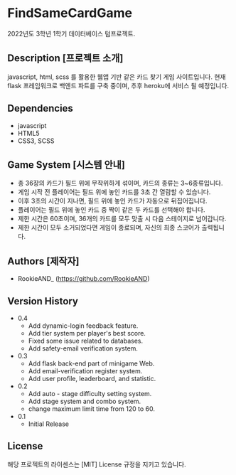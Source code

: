 # FindSameCardGame

2022년도 3학년 1학기 데이터베이스 텀프로젝트.

## Description [프로젝트 소개]

javascript, html, scss 를 활용한 웹앱 기반 같은 카드 찾기 게임 사이트입니다.
현재 flask 프레임워크로 백엔드 파트를 구축 중이며, 추후 heroku에 서비스 될 예정입니다.


## Dependencies

* javascript
* HTML5
* CSS3, SCSS

## Game System [시스템 안내]

* 총 36장의 카드가 필드 위에 무작위하게 섞이며, 카드의 종류는 3~6종류입니다.
* 게임 시작 전 플레이어는 필드 위에 놓인 카드를 3초 간 열람할 수 있습니다.
* 이후 3초의 시간이 지나면, 필드 위에 놓인 카드가 자동으로 뒤집어집니다.
* 플레이어는 필드 위에 놓인 카드 중 짝이 같은 두 카드를 선택해야 합니다.
* 제한 시간은 60초이며, 36개의 카드를 모두 맞출 시 다음 스테이지로 넘어갑니다.
* 제한 시간이 모두 소거되었다면 게임이 종료되며, 자신의 최종 스코어가 출력됩니다.

## Authors [제작자]

* RookieAND_ (https://github.com/RookieAND)

## Version History

* 0.4
    * Add dynamic-login feedback feature.
    * Add tier system per player's best score.
    * Fixed some issue related to databases.
    * Add safety-email verification system.
* 0.3
    * Add flask back-end part of minigame Web.
    * Add email-verification register system.
    * Add user profile, leaderboard, and statistic.
* 0.2
    * Add auto - stage difficulty setting system.
    * Add stage system and combo system.
    * change maximum limit time from 120 to 60.
* 0.1
    * Initial Release

## License

해당 프로젝트의 라이센스는 [MIT] License 규정을 지키고 있습니다.
